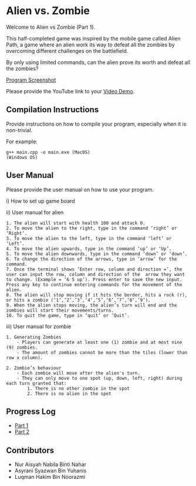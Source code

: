 # Alien vs. Zombie

Welcome to Alien vs Zombie (Part 1). 

This half-completed game was inspired by the mobile game called Alien Path, a 
game where an alien work its way to defeat all the zombies by overcoming 
different challenges on the battlefield.

By only using limited commands, can the alien prove its worth and defeat all the zombies?

[Program Screenshot](ss.JPG)

Please provide the YouTube link to your [Video Demo](https://youtube.com).

## Compilation Instructions

Provide instructions on how to compile your program, especially when it is non-trivial.

For example:

```
g++ main.cpp -o main.exe (MacOS)
(Windows OS)
```

## User Manual

Please provide the user manual on how to use your program.

i) How to set up game board

ii) User manual for alien

    1. The alien will start with health 100 and attack 0.
    2. To move the alien to the right, type in the command ‘right’ or ‘Right’.
    3. To move the alien to the left, type in the command ‘left’ or ‘Left’.
    4. To move the alien upwards, type in the command ‘up’ or ‘Up’.
    5. To move the alien downwards, type in the command ‘down’ or ‘down’.
    6. To change the direction of the arrows, type in ‘arrow’ for the command. 
    7. Once the terminal shows ‘Enter row, column and direction =’, the user can input the row, column and direction of the  arrow they want to change. (Example = ‘6 5 up’). Press enter to save the new input. Press any key to continue entering commands for the movement of the alien.
    8. The alien will stop moving if it hits the border, hits a rock (r), or hits a zombie (‘1’,’2’,’3’,’4’,’5’,’6’,’7’,’8’,’9’).
    9. When the alien stops moving, the alien’s turn will end and the zombies will start their movements/turns.
    10. To quit the game, type in ‘quit’ or ‘Quit’.

iii) User manual for zombie
    
    1. Generating Zombies
        - Players can generate at least one (1) zombie and at most nine (9) zombies. 
        - The amount of zombies cannot be more than the tiles (lower than row x column).

    2. Zombie’s behaviour
        - Each zombie will move after the alien's turn.
        - They can only move to one spot (up, down, left, right) during each turn granted that:
            1. There is no other zombie in the spot
            2. There is no alien in the spot


## Progress Log

- [Part 1](PART1.md)
- [Part 2](PART2.md)

## Contributors

- Nur Aisyah Nabila Binti Nahar
- Asyrani Syazwan Bin Yuhanis
- Luqman Hakim Bin Noorazmi





